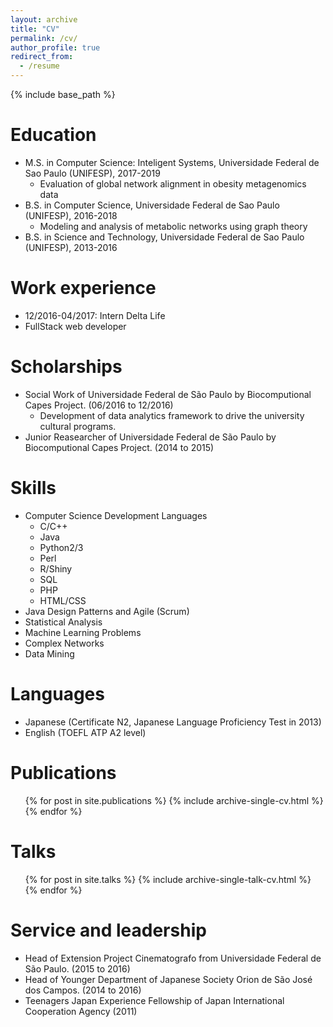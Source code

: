 ```yaml
---
layout: archive
title: "CV"
permalink: /cv/
author_profile: true
redirect_from:
  - /resume
---
```


{% include base_path %}

Education
======
* M.S. in Computer Science: Inteligent Systems, Universidade Federal de Sao Paulo (UNIFESP), 2017-2019
  *  Evaluation of global network alignment in obesity metagenomics data
* B.S. in Computer Science, Universidade Federal de Sao Paulo (UNIFESP), 2016-2018
  * Modeling and analysis of metabolic networks using graph theory
* B.S. in Science and Technology, Universidade Federal de Sao Paulo (UNIFESP), 2013-2016

Work experience
======
  * 12/2016-04/2017: Intern Delta Life
  * FullStack web developer

Scholarships
=======
* Social Work of Universidade Federal de São Paulo by Biocomputional
Capes Project. (06/2016 to 12/2016)
     * Development of data analytics framework to drive the university cultural programs.
* Junior Reasearcher of Universidade Federal de São Paulo by Biocomputional
Capes Project. (2014 to 2015)

Skills
======
* Computer Science Development Languages
  * C/C++
  * Java
  * Python2/3
  * Perl
  * R/Shiny
  * SQL
  * PHP
  * HTML/CSS
* Java Design Patterns and Agile (Scrum)
* Statistical Analysis
* Machine Learning Problems
* Complex Networks
* Data Mining

Languages
=======
* Japanese (Certificate N2, Japanese Language Proficiency Test in 2013)
* English (TOEFL ATP A2 level)

Publications
======
  <ul>{% for post in site.publications %}
    {% include archive-single-cv.html %}
  {% endfor %}</ul>

Talks
======
  <ul>{% for post in site.talks %}
    {% include archive-single-talk-cv.html %}
  {% endfor %}</ul>

Service and leadership
======
* Head of Extension Project Cinematografo from Universidade Federal de São Paulo. (2015 to 2016)
* Head of Younger Department of Japanese Society Orion de São José dos Campos. (2014 to 2016)
* Teenagers Japan Experience Fellowship of Japan International Cooperation Agency (2011)
